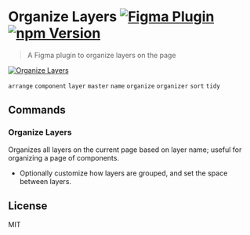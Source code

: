 # Organize Layers [![Figma Plugin](https://img.shields.io/badge/figma-Organize%20Layers-1BC47D.svg)](https://figma.com/c/plugin/786286754606650597/Organize-Layers) [![npm Version](https://img.shields.io/npm/v/figma-organize-layers.svg)](https://www.npmjs.com/package/figma-organize-layers)

> A Figma plugin to organize layers on the page

[![Organize Layers](https://raw.githubusercontent.com/yuanqing/figma-plugins/master/packages/figma-organize-layers/media/cover.png)](https://figma.com/c/plugin/786286754606650597/Organize-Layers)

`arrange` `component` `layer` `master` `name` `organize` `organizer` `sort` `tidy`

## Commands

### Organize Layers

Organizes all layers on the current page based on layer name; useful for organizing a page of components.

- Optionally customize how layers are grouped, and set the space between layers.

## License

MIT
